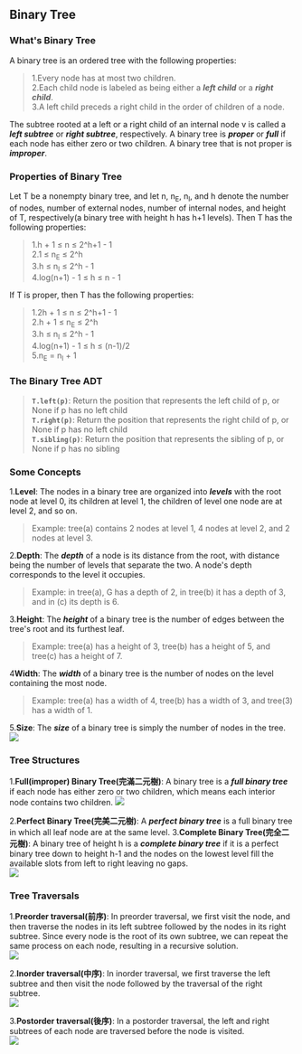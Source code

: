 ## Binary Tree
### What's Binary Tree<br>

A binary tree is an ordered tree with the following properties:<br>
>1.Every node has at most two children.<br>
>2.Each child node is labeled as being either a ***left child*** or a ***right child***.<br>
>3.A left child preceds a right child in the order of children of a node.<br>

The subtree rooted at a left or a right child of an internal node v is called a ***left subtree*** or ***right subtree***, respectively. A binary tree is ***proper*** or ***full*** if each node has either zero or two children. A binary tree that is not proper is ***improper***.<br>

### Properties of Binary Tree<br>

Let T be a nonempty binary tree, and let n, n<sub>E</sub>, n<sub>I</sub>, and h denote the number of nodes, number of external nodes, number of internal nodes, and height of T, respectively(a binary tree with height h has h+1 levels). Then T has the following properties:
>1.h + 1 ≤ n ≤ 2^h+1 - 1<br>
>2.1 ≤ n<sub>E</sub> ≤ 2^h<br>
>3.h ≤ n<sub>I</sub> ≤ 2^h - 1<br>
>4.log(n+1) - 1 ≤ h ≤ n - 1<br>

If T is proper, then T has the following properties:<br>
>1.2h + 1 ≤ n ≤ 2^h+1 - 1<br>
>2.h + 1 ≤ n<sub>E</sub> ≤ 2^h<br>
>3.h ≤ n<sub>I</sub> ≤ 2^h - 1<br>
>4.log(n+1) - 1 ≤ h ≤ (n-1)/2<br>
>5.n<sub>E</sub> = n<sub>I</sub> + 1<br>

### The Binary Tree ADT<br>
>**`T.left(p)`**: Return the position that represents the left child of p, or None if p has no left child<br>
>**`T.right(p)`**: Return the position that represents the right child of p, or None if p has no left child<br>
>**`T.sibling(p)`**: Return the position that represents the sibling of p, or None if p has no sibling<br>

### Some Concepts<br>

1.**Level**: The nodes in a binary tree are organized into ***levels*** with the root node at level 0, its children at level 1, the children of level one node are at level 2, and so on.<br>
>Example: tree(a) contains 2 nodes at level 1, 4 nodes at level 2, and 2 nodes at level 3.<br>

2.**Depth**: The ***depth*** of a node is its distance from the root, with distance being the number of levels that separate the two. A node's depth corresponds to the level it occupies.<br>
>Example: in tree(a), G has a depth of 2, in tree(b) it has a depth of 3, and in (c) its depth is 6.<br>

3.**Height**: The ***height*** of a binary tree is the number of edges between the tree's root and its furthest leaf.<br>
>Example: tree(a) has a height of 3, tree(b) has a height of 5, and tree(c) has a height of 7.<br>

4**Width**: The ***width*** of a binary tree is the number of nodes on the level containing the most node.<br>
>Example: tree(a) has a width of 4, tree(b) has a width of 3, and tree(3) has a width of 1.<br>

5.**Size**: The ***size*** of a binary tree is simply the number of nodes in the tree.<br>
<img src="https://github.com/Xu-Yidi/fluteanzi/blob/master/week8/binary_tree1.jpg">

### Tree Structures<br>

1.**Full(improper) Binary Tree(完滿二元樹)**: A binary tree is a ***full binary tree*** if each node has either zero or two children, which means each interior node contains two children.
<img src="https://github.com/Xu-Yidi/fluteanzi/blob/master/week8/binary_tree2.jpg">

2.**Perfect Binary Tree(完美二元樹)**: A ***perfect binary tree*** is a full binary tree in which all leaf node are at the same level.
3.**Complete Binary Tree(完全二元樹)**: A binary tree of height h is a ***complete binary tree*** if it is a perfect binary tree down to height h-1 and the nodes on the lowest level fill the available slots from left to right leaving no gaps.<br>
<img src="https://github.com/Xu-Yidi/fluteanzi/blob/master/week8/binary_tree3.jpg">

### Tree Traversals<br>

1.**Preorder traversal(前序)**: In preorder traversal, we first visit the node, and then traverse the nodes in its left subtree followed by the nodes in its right subtree. Since every node is the root of its own subtree, we can repeat the same process on each node, resulting in a recursive solution.<br>
<img src="https://github.com/Xu-Yidi/fluteanzi/blob/master/week8/binary_tree4.jpg">

2.**Inorder traversal(中序)**: In inorder traversal, we first traverse the left subtree and then visit the node followed by the traversal of the right subtree.<br>
<img src="https://github.com/Xu-Yidi/fluteanzi/blob/master/week8/binary_tree5.jpg">

3.**Postorder traversal(後序)**: In a postorder traversal, the left and right subtrees of each node are traversed before the node is visited.<br>
<img src="https://github.com/Xu-Yidi/fluteanzi/blob/master/week8/binary_tree6.jpg">
